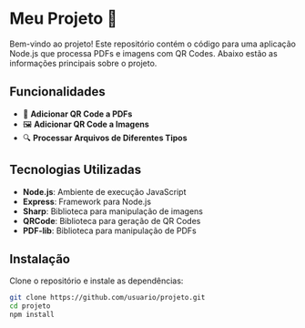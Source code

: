 # Meu Projeto 🚀

Bem-vindo ao projeto! Este repositório contém o código para uma aplicação Node.js que processa PDFs e imagens com QR Codes. Abaixo estão as informações principais sobre o projeto.

## Funcionalidades

- 📄 **Adicionar QR Code a PDFs**
- 🖼️ **Adicionar QR Code a Imagens**
- 🔍 **Processar Arquivos de Diferentes Tipos**

## Tecnologias Utilizadas

- **Node.js**: Ambiente de execução JavaScript
- **Express**: Framework para Node.js
- **Sharp**: Biblioteca para manipulação de imagens
- **QRCode**: Biblioteca para geração de QR Codes
- **PDF-lib**: Biblioteca para manipulação de PDFs

## Instalação

Clone o repositório e instale as dependências:

```bash
git clone https://github.com/usuario/projeto.git
cd projeto
npm install
